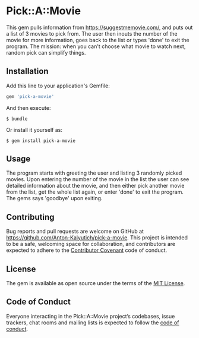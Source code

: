 # Pick::A::Movie

This gem pulls information from https://suggestmemovie.com/, and puts out a list of 3 movies to pick from.
The user then inouts the number of the movie for more information, goes back to the list or types 'done' to exit the program.
The mission: when you can't choose what movie to watch next, random pick can simplify things.

## Installation

Add this line to your application's Gemfile:

```ruby
gem 'pick-a-movie'
```

And then execute:

    $ bundle

Or install it yourself as:

    $ gem install pick-a-movie

## Usage

The program starts with greeting the user and listing 3 randomly picked movies. Upon entering the number of the movie in the list the user can see detailed information about the movie, and then either pick another movie from the list, get the whole list again, or enter 'done' to exit the program. The gems says 'goodbye' upon exiting.

## Contributing

Bug reports and pull requests are welcome on GitHub at https://github.com/Anton-Kalyutich/pick-a-movie. This project is intended to be a safe, welcoming space for collaboration, and contributors are expected to adhere to the [Contributor Covenant](http://contributor-covenant.org) code of conduct.

## License

The gem is available as open source under the terms of the [MIT License](https://opensource.org/licenses/MIT).

## Code of Conduct

Everyone interacting in the Pick::A::Movie project’s codebases, issue trackers, chat rooms and mailing lists is expected to follow the [code of conduct](https://github.com/'cool-clone-8176'/pick-a-movie/blob/master/CODE_OF_CONDUCT.md).
